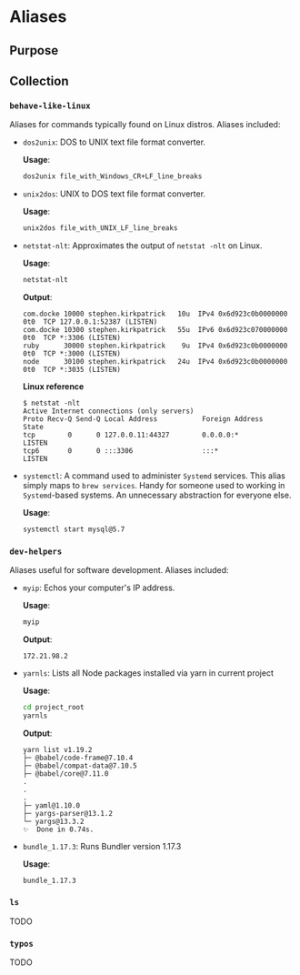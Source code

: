 # Aliases

## Purpose

## Collection

### `behave-like-linux`

Aliases for commands typically found on Linux distros.  Aliases included:

* `dos2unix`: DOS to UNIX text file format converter.

  **Usage**:
  
  ```bash
  dos2unix file_with_Windows_CR+LF_line_breaks
  ```

* `unix2dos`: UNIX to DOS text file format converter.

  **Usage**:
  
  ```bash
  unix2dos file_with_UNIX_LF_line_breaks
  ```
  
* `netstat-nlt`: Approximates the output of `netstat -nlt` on Linux.

  **Usage**:
  
  ```bash
  netstat-nlt
  ```
  
  **Output**:
  
  ```console
  com.docke 10000 stephen.kirkpatrick   10u  IPv4 0x6d923c0b0000000      0t0  TCP 127.0.0.1:52387 (LISTEN)
  com.docke 10300 stephen.kirkpatrick   55u  IPv6 0x6d923c070000000      0t0  TCP *:3306 (LISTEN)
  ruby      30000 stephen.kirkpatrick    9u  IPv4 0x6d923c0b0000000      0t0  TCP *:3000 (LISTEN)
  node      30100 stephen.kirkpatrick   24u  IPv4 0x6d923c0b0000000      0t0  TCP *:3035 (LISTEN)
  ```
  
  **Linux reference**
  
  ```console
  $ netstat -nlt
  Active Internet connections (only servers)
  Proto Recv-Q Send-Q Local Address           Foreign Address         State
  tcp        0      0 127.0.0.11:44327        0.0.0.0:*               LISTEN
  tcp6       0      0 :::3306                 :::*                    LISTEN
  ```

* `systemctl`: A command used to administer `Systemd` services.  This alias
  simply maps to `brew services`.  Handy for someone used to working in
  `Systemd`-based systems.  An unnecessary abstraction for everyone else.
  
  **Usage**:
  
  ```bash
  systemctl start mysql@5.7
  ```

### `dev-helpers`

Aliases useful for software development.  Aliases included:

* `myip`: Echos your computer's IP address.
  
  **Usage**:
  
  ```bash
  myip
  ```
  
  **Output**:
  
  ```console
  172.21.98.2
  ```
  
* `yarnls`: Lists all Node packages installed via yarn in current project
  
  **Usage**:
  
  ```bash
  cd project_root
  yarnls
  ```
  
  **Output**:
  
  ```console
  yarn list v1.19.2
  ├─ @babel/code-frame@7.10.4
  ├─ @babel/compat-data@7.10.5
  ├─ @babel/core@7.11.0
  .
  .
  .
  ├─ yaml@1.10.0
  ├─ yargs-parser@13.1.2
  └─ yargs@13.3.2
  ✨  Done in 0.74s.
  ```
  
* `bundle_1.17.3`: Runs Bundler version 1.17.3
  
  **Usage**:
  
  ```bash
  bundle_1.17.3
  ```
  
### `ls`

TODO

### `typos`

TODO
